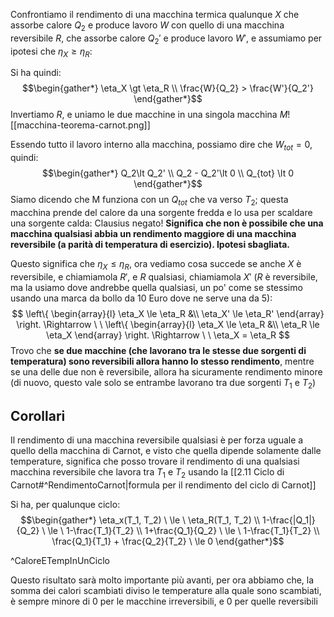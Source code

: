 Confrontiamo il rendimento di una macchina termica qualunque $X$ che assorbe calore $Q_2$ e produce lavoro $W$ con quello di una macchina reversibile $R$, che assorbe calore $Q_2'$ e produce lavoro $W'$, e assumiamo per ipotesi che $\eta_X \ge \eta_R$:

Si ha quindi:
$$\begin{gather*} 
\eta_X \gt \eta_R \\
\frac{W}{Q_2} > \frac{W'}{Q_2'}
\end{gather*}$$
Invertiamo $R$, e uniamo le due macchine in una singola macchina $M$![[macchina-teorema-carnot.png]]

Essendo tutto il lavoro interno alla macchina, possiamo dire che $W_{tot} = 0$, quindi:
$$\begin{gather*} 
Q_2\lt Q_2' \\
Q_2 - Q_2'\lt 0 \\
Q_{tot} \lt 0
\end{gather*}$$
Siamo dicendo che M funziona con un $Q_{tot}$ che va verso $T_2$; questa macchina prende del calore da una sorgente fredda e lo usa per scaldare una sorgente calda: Clausius negato! **Significa che non è possibile che una macchina qualsiasi abbia un rendimento maggiore di una macchina reversibile (a parità di temperatura di esercizio). Ipotesi sbagliata.**

Questo significa che $\eta_X \le \eta_R$, ora vediamo cosa succede se anche $X$ è reversibile, e chiamiamola $R'$, e $R$ qualsiasi, chiamiamola $X'$ ($R$ è reversibile, ma la usiamo dove andrebbe quella qualsiasi, un po' come se stessimo usando una marca da bollo da 10 Euro dove ne serve una da 5):
$$
\left\{ 
    \begin{array}{l}
        \eta_X \le \eta_R &\\
        \eta_X' \le \eta_R'
    \end{array} 
\right.
\Rightarrow \ \
\left\{ 
    \begin{array}{l}
        \eta_X \le \eta_R &\\
        \eta_R \le \eta_X
    \end{array} 
\right.
\Rightarrow \ \
\eta_X = \eta_R
$$
Trovo che **se due macchine (che lavorano tra le stesse due sorgenti di temperatura) sono reversibili allora hanno lo stesso rendimento**, mentre se una delle due non è reversibile, allora ha sicuramente rendimento minore (di nuovo, questo vale solo se entrambe lavorano tra due sorgenti $T_1$ e $T_2$)

## Corollari
Il rendimento di una macchina reversibile qualsiasi è per forza uguale a quello della macchina di Carnot, e visto che quella dipende solamente dalle temperature, significa che posso trovare il rendimento di una qualsiasi macchina reversibile che lavora tra $T_1$ e $T_2$ usando la [[2.11 Ciclo di Carnot#^RendimentoCarnot|formula per il rendimento del ciclo di Carnot]] 

Si ha, per qualunque ciclo:
$$\begin{gather*} 
\eta_x(T_1, T_2) \ \le \ \eta_R(T_1, T_2) \\
1-\frac{|Q_1|}{Q_2} \ \le \ 1-\frac{T_1}{T_2} \\
1+\frac{Q_1}{Q_2} \ \le \ 1-\frac{T_1}{T_2} \\
\frac{Q_1}{T_1} + \frac{Q_2}{T_2} \ \le 0
\end{gather*}$$

^CaloreETempInUnCiclo

Questo risultato sarà molto importante più avanti, per ora abbiamo che, la somma dei calori scambiati diviso le temperature alla quale sono scambiati, è sempre minore di 0 per le macchine irreversibili, e 0 per quelle reversibili